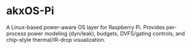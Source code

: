 # akxOS-Pi
A Linux-based power-aware OS layer for Raspberry Pi. Provides per-process power modeling (dyn/leak), budgets, DVFS/gating controls, and chip-style thermal/IR-drop visualization.
